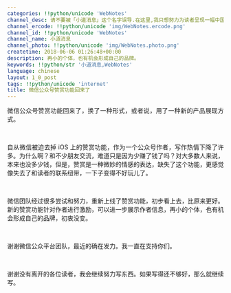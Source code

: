 ```yaml
---
categories: !!python/unicode 'WebNotes'
channel_desc: 请不要被「小道消息」这个名字误导.在这里,我只想努力为读者呈现一幅中国互联网的清明上河图.
channel_ercode: !!python/unicode 'img/WebNotes.ercode.png'
channel_id: !!python/unicode 'WebNotes'
channel_name: 小道消息
channel_photo: !!python/unicode 'img/WebNotes.photo.png'
createtime: 2018-06-06 01:26:48+00:00
description: 再小的个体，也有机会形成自己的品牌。
keywords: !!python/str '小道消息,WebNotes'
language: chinese
layout: 1_0_post
tags: !!python/unicode 'internet'
title: 微信公众号赞赏功能回来了
---
```

<div class="rich_media_content" id="js_content">
<p style="text-align: justify;">
         微信公众号赞赏功能回来了，换了一种形式，或者说，用了一种新的产品展现方式。
        </p>
<p>
<br/>
</p>
<p style="text-align: justify;">
         自从微信被迫去掉 iOS 上的赞赏功能，作为一个公众号作者，写作热情下降了许多。为什么啊？和不少朋友交流，难道只是因为少赚了钱了吗？对大多数人来说，本来也没多少钱，但是，赞赏是一种微妙的情感的表达，缺失了这个功能，更感觉像失去了和读者的联系纽带，一下子变得不好玩儿了。
        </p>
<p>
<br/>
</p>
<p style="text-align: justify;">
         微信团队经过很多尝试和努力，重新上线了赞赏功能，初步看上去，比原来更好。新的赞赏功能针对作者进行激励，可以进一步展示作者信息，再小的个体，也有机会形成自己的品牌，初衷没变。
        </p>
<p>
<br/>
</p>
<p style="text-align: justify;">
         谢谢微信公众平台团队，最近的确在发力。我一直在支持你们。
        </p>
<p>
<br/>
</p>
<p style="text-align: justify;">
         谢谢没有离开的各位读者，我会继续努力写东西。如果写得还不够好，那么就继续写。
        </p>
</div>